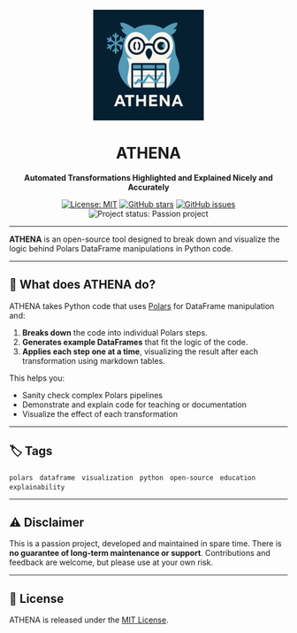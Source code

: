 <p align="center">
  <img src="ATHENA_LOGO.png" alt="ATHENA Logo" width="200"/>
</p>

<h1 align="center">ATHENA</h1>
<p align="center"><b>Automated Transformations Highlighted and Explained Nicely and Accurately</b></p>

<p align="center">
  <a href="https://opensource.org/licenses/MIT"><img src="https://img.shields.io/badge/License-MIT-yellow.svg" alt="License: MIT"></a>
  <a href="https://github.com/KBrand26/athena"><img src="https://img.shields.io/github/stars/KBrand26/athena?style=social" alt="GitHub stars"></a>
  <a href="https://github.com/KBrand26/athena/issues"><img src="https://img.shields.io/github/issues/KBrand26/athena" alt="GitHub issues"></a>
  <img src="https://img.shields.io/badge/status-passion--project-blueviolet" alt="Project status: Passion project">
</p>

---

**ATHENA** is an open-source tool designed to break down and visualize the logic behind Polars DataFrame manipulations in Python code. 

---

## 🚀 What does ATHENA do?
ATHENA takes Python code that uses [Polars](https://www.pola.rs/) for DataFrame manipulation and:

1. **Breaks down** the code into individual Polars steps.
2. **Generates example DataFrames** that fit the logic of the code.
3. **Applies each step one at a time**, visualizing the result after each transformation using markdown tables.

This helps you:
- Sanity check complex Polars pipelines
- Demonstrate and explain code for teaching or documentation
- Visualize the effect of each transformation

---

## 🏷️ Tags
`polars` &nbsp; `dataframe` &nbsp; `visualization` &nbsp; `python` &nbsp; `open-source` &nbsp; `education` &nbsp; `explainability`

---

## ⚠️ Disclaimer
This is a passion project, developed and maintained in spare time. There is **no guarantee of long-term maintenance or support**. Contributions and feedback are welcome, but please use at your own risk.

---

## 📄 License
ATHENA is released under the [MIT License](LICENSE).
